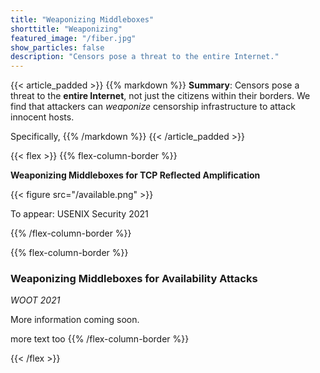 ```yaml
---
title: "Weaponizing Middleboxes"
shorttitle: "Weaponizing"
featured_image: "/fiber.jpg"
show_particles: false
description: "Censors pose a threat to the entire Internet."
---
```


{{< article_padded >}}
{{% markdown %}}
**Summary**: Censors pose a threat to the **entire Internet**, not just the citizens within their borders. We find
that attackers can _weaponize_ censorship infrastructure to attack innocent hosts.

Specifically, 
{{% /markdown %}}
{{< /article_padded >}}


{{< flex >}}
{{% flex-column-border %}}


**Weaponizing Middleboxes for TCP Reflected Amplification**

{{< figure src="/available.png" >}}

To appear: USENIX Security 2021

{{% /flex-column-border %}}

{{% flex-column-border %}}

### Weaponizing Middleboxes for Availability Attacks
_WOOT 2021_

More information coming soon.

more text too
{{% /flex-column-border %}}

{{< /flex >}}



